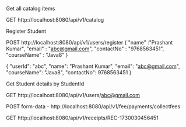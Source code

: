 Get all catalog items

GET http://localhost:8080/api/v1/catalog



Register Student

POST http://localhost:8080/api/v1/users/register
{
    "name" :"Prashant Kumar",
    "email" : "abc@gmail.com",
    "contactNo" : "9768563451",
    "courseName" : "Java8"
}


{
    "userId": "abc",
    "name": "Prashant Kumar",
    "email": "abc@gmail.com",
    "courseName": "Java8",
    "contactNo": 9768563451
}

Get Student details by StudentId

GET http://localhost:8080/api/v1/users/abc@gmail.com

POST form-data - http://localhost:8080/api/v1/fee/payments/collectfees


GET http://localhost:8080/api/v1/receipts/REC-1730030456451

